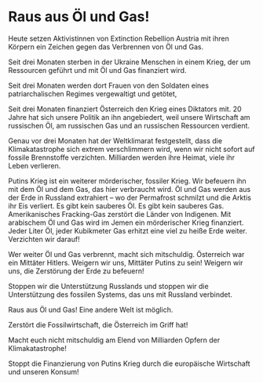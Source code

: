 # Raus aus Öl und Gas!

Heute setzen Aktivistinnen von Extinction Rebellion Austria mit ihren Körpern ein Zeichen gegen das Verbrennen von Öl und Gas.

Seit drei Monaten sterben in der Ukraine Menschen in einem Krieg, der um Ressourcen geführt und mit Öl und Gas finanziert wird. 

Seit drei Monaten werden dort Frauen von den Soldaten eines patriarchalischen Regimes vergewaltigt und getötet, 

Seit drei Monaten finanziert Österreich den Krieg eines Diktators mit. 20 Jahre hat sich unsere Politik an ihn angebiedert, weil unsere Wirtschaft am russischen Öl, am russischen Gas und an russischen Ressourcen verdient.   

Genau vor drei Monaten hat der Weltklimarat festgestellt, dass die Klimakatastrophe sich extrem verschlimmern wird, wenn wir nicht sofort auf fossile Brennstoffe verzichten. Milliarden werden ihre Heimat, viele ihr Leben verlieren.

Putins Krieg ist ein weiterer mörderischer, fossiler Krieg. Wir befeuern ihn mit dem Öl und dem Gas, das hier verbraucht wird. Öl und Gas werden aus der Erde in Russland extrahiert – wo der Permafrost schmilzt und die Arktis ihr Eis verliert. Es gibt kein sauberes Öl. Es gibt kein sauberes Gas. Amerikanisches Fracking-Gas zerstört die Länder von Indigenen. Mit arabischem Öl und Gas wird im Jemen ein mörderischer Krieg finanziert. Jeder Liter Öl, jeder Kubikmeter Gas erhitzt eine viel zu heiße Erde weiter. Verzichten wir darauf!

Wer weiter Öl und Gas verbrennt, macht sich mitschuldig. Österreich war ein Mittäter Hitlers. Weigern wir uns, Mittäter Putins zu sein! Weigern wir uns, die Zerstörung der Erde zu befeuern!

Stoppen wir die Unterstützung Russlands und stoppen wir die Unterstützung des fossilen Systems, das uns mit Russland verbindet. 

Raus aus Öl und Gas! Eine andere Welt ist möglich. 

Zerstört die Fossilwirtschaft, die Österreich im Griff hat! 

Macht euch nicht mitschuldig am Elend von Milliarden Opfern der Klimakatastrophe! 

Stoppt die Finanzierung von Putins Krieg durch die europäische Wirtschaft und unseren Konsum!

